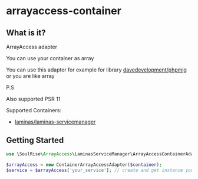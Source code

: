 # arrayaccess-container

What is it?
-----------
ArrayAccess adapter

You can use your container as array

You can use this adapter for example for library [davedevelopment/phpmig][phpmig]
or you are like array

P.S

Also supported PSR 11

Supported Containers: 
* [laminas/laminas-servicemanager][servicemanager]

Getting Started
---------------
```php
use \SoulRise\ArrayAccess\LaminasServiceManager\ArrayAccessContainerAdapter;

$arrayAccess = new ContainerArrayAccessAdapter($container);
$service = $arrayAccess['your_service']; // create and get instance your service 
```

[phpmig]:https://github.com/davedevelopment/phpmig
[servicemanager]:https://github.com/laminas/laminas-servicemanager

